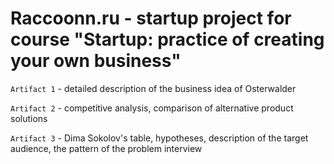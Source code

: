 # Raccoonn.ru - startup project for course "Startup: practice of creating your own business"

`Artifact 1` - detailed description of the business idea of Osterwalder

`Artifact 2` - competitive analysis, comparison of alternative product solutions

`Artifact 3` - Dima Sokolov's table, hypotheses, description of the target audience, the pattern of the problem interview
